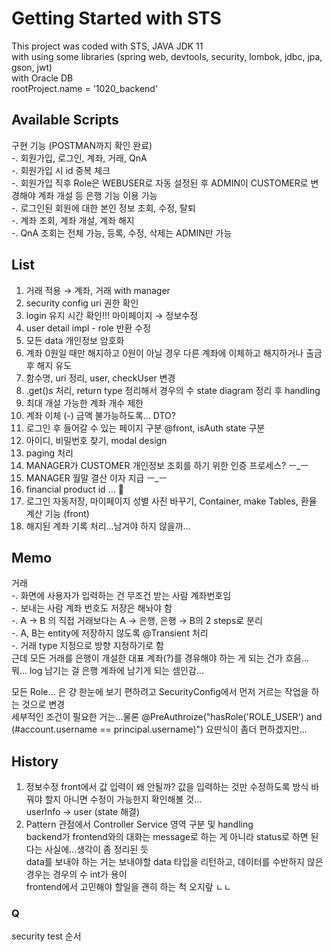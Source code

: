 # Getting Started with STS

This project was coded with STS, JAVA JDK 11\
with using some libraries (spring web, devtools, security, lombok, jdbc, jpa, gson, jwt)\
with Oracle DB\
rootProject.name = '1020\_backend'

## Available Scripts

구현 기능 (POSTMAN까지 확인 완료)\
\-. 회원가입, 로그인, 계좌, 거래, QnA\
\-. 회원가입 시 id 중복 체크\
\-. 회원가입 직후 Role은 WEBUSER로 자동 설정된 후 ADMIN이 CUSTOMER로 변경해야 계좌 개설 등 은행 기능 이용 가능\
\-. 로그인된 회원에 대한 본인 정보 조회, 수정, 탈퇴\
\-. 계좌 조회, 계좌 개설, 계좌 해지\
\-. QnA 조회는 전체 가능, 등록, 수정, 삭제는 ADMIN만 가능

## List

1. 거래 적용 → 계좌, 거래 with manager
2. security config uri 권한 확인
3. login 유지 시간 확인!!! 마이페이지 → 정보수정
4. user detail impl - role 반환 수정
5. 모든 data 개인정보 암호화
6. 계좌 0원일 때만 해지하고 0원이 아닐 경우 다른 계좌에 이체하고 해지하거나 출금 후 해지 유도
7. 함수명, uri 정리, user, checkUser 변경
8. .get()s 처리, return type 정리해서 경우의 수 state diagram 정리 후 handling
9. 최대 개설 가능한 계좌 개수 제한
10. 계좌 이체 (-) 금액 불가능하도록... DTO?
11. 로그인 후 들어갈 수 있는 페이지 구분 @front, isAuth state 구분
12. 아이디, 비밀번호 찾기, modal design
13. paging 처리
14. MANAGER가 CUSTOMER 개인정보 조회를 하기 위한 인증 프로세스? ㅡ\_ㅡ
15. MANAGER 월말 결산 이자 지급 ㅡ\_ㅡ
16. financial product id ... 🤬
17. 로그인 자동저장, 마이페이지 성별 사진 바꾸기, Container, make Tables, 환율 계산 기능 (front)
18. 해지된 계좌 기록 처리...남겨야 하지 않을까...

## Memo

거래\
\-. 화면에 사용자가 입력하는 건 무조건 받는 사람 계좌번호임\
\-. 보내는 사람 계좌 번호도 저장은 해놔야 함\
\-. A → B 의 직접 거래보다는 A → 은행, 은행 → B의 2 steps로 분리\
\-. A, B는 entity에 저장하지 않도록 @Transient 처리\
\-. 거래 type 지정으로 방향 지정하기로 함\
근데 모든 거래를 은행이 개설한 대표 계좌(?)를 경유해야 하는 게 되는 건가 흐음...\
뭐... log 남기는 걸 은행 계좌에 남기게 되는 셈인감...

모든 Role... 은 걍 한눈에 보기 편하려고 SecurityConfig에서 먼저 거르는 작업을 하는 것으로 변경\
세부적인 조건이 필요한 거는...물론 @PreAuthroize("hasRole('ROLE\_USER') and (#account.username == principal.username)") 요딴식이 좀더 편하겠지만...

## History

1. 정보수정 front에서 값 입력이 왜 안될까? 값을 입력하는 것만 수정하도록 방식 바꿔야 할지 아니면 수정이 가능한지 확인해볼 것...\
   userInfo → user (state 해결)
2. Pattern 관점에서 Controller Service 영역 구분 및 handling\
   backend가 frontend와의 대화는 message로 하는 게 아니라 status로 하면 된다는 사실에...생각이 좀 정리된 듯\
   data를 보내야 하는 거는 보내야할 data 타입을 리턴하고, 데이터를 수반하지 않은 경우는 경우의 수 int가 용이\
   frontend에서 고민해야 할일을 괜히 하는 척 오지랖 ㄴㄴ

### Q

security test 순서
